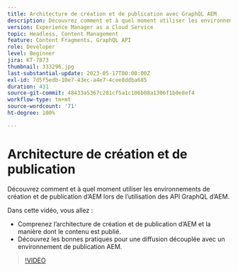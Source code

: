 ```yaml
---
title: Architecture de création et de publication avec GraphQL AEM
description: Découvrez comment et à quel moment utiliser les environnements de création et de publication d’AEM lors de l’utilisation des API GraphQL d’AEM.
version: Experience Manager as a Cloud Service
topic: Headless, Content Management
feature: Content Fragments, GraphQL API
role: Developer
level: Beginner
jira: KT-7873
thumbnail: 333296.jpg
last-substantial-update: 2023-05-17T00:00:00Z
exl-id: 7d5f5edb-10e7-43ec-a4e7-4cee8ddba685
duration: 431
source-git-commit: 48433a5367c281cf5a1c106b08a1306f1b0e8ef4
workflow-type: tm+mt
source-wordcount: '71'
ht-degree: 100%

---
```


# Architecture de création et de publication

Découvrez comment et à quel moment utiliser les environnements de création et de publication d’AEM lors de l’utilisation des API GraphQL d’AEM.

Dans cette vidéo, vous allez :

+ Comprenez l’architecture de création et de publication d’AEM et la manière dont le contenu est publié.
+ Découvrez les bonnes pratiques pour une diffusion découplée avec un environnement de publication AEM.

>[!VIDEO](https://video.tv.adobe.com/v/333296?quality=12&learn=on)
